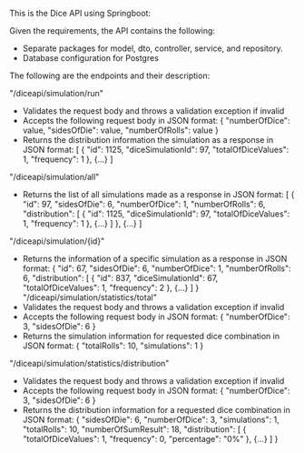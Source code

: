 This is the Dice API using Springboot:

Given the requirements, the API contains the following:
- Separate packages for model, dto, controller, service, and repository.
- Database configuration for Postgres

The following are the endpoints and their description:

"/diceapi/simulation/run"
- Validates the request body and throws a validation exception if invalid
- Accepts the following request body in JSON format:
{
    "numberOfDice": value,
    "sidesOfDie": value,
    "numberOfRolls": value
}
- Returns the distribution information the simulation as a response in JSON format:
[
  {
    "id": 1125,
    "diceSimulationId": 97,
    "totalOfDiceValues": 1,
    "frequency": 1
  },
  {...}
 ]

"/diceapi/simulation/all"
- Returns the list of all simulations made  as a response in JSON format:
[
  {
    "id": 97,
    "sidesOfDie": 6,
    "numberOfDice": 1,
    "numberOfRolls": 6,
    "distribution": [
      {
        "id": 1125,
        "diceSimulationId": 97,
        "totalOfDiceValues": 1,
        "frequency": 1
      },
      {...}
      ]
   },
  {...}
 ]
 
 "/diceapi/simulation/{id}"
 - Returns the information of a specific simulation as a response in JSON format:
{
  "id": 67,
  "sidesOfDie": 6,
  "numberOfDice": 1,
  "numberOfRolls": 6,
  "distribution": [
    {
      "id": 837,
      "diceSimulationId": 67,
      "totalOfDiceValues": 1,
      "frequency": 2
    },
    {...}
  ]
}
"/diceapi/simulation/statistics/total"
 - Validates the request body and throws a validation exception if invalid
 - Accepts the following request body in JSON format:
{
    "numberOfDice": 3,
    "sidesOfDie": 6
}
 - Returns the simulation information for requested dice combination in JSON format:
 {
   "totalRolls": 10,
   "simulations": 1
 }
 
 "/diceapi/simulation/statistics/distribution"
  - Validates the request body and throws a validation exception if invalid
  - Accepts the following request body in JSON format:
 {
     "numberOfDice": 3,
     "sidesOfDie": 6
 }
  - Returns the distribution information for a requested dice combination in JSON format:
{
  "sidesOfDie": 6,
  "numberOfDice": 3,
  "simulations": 1,
  "totalRolls": 10,
  "numberOfSumResult": 18,
  "distribution": [
    {
      "totalOfDiceValues": 1,
      "frequency": 0,
      "percentage": "0%"
    },
    {...}
  ]
}
 
